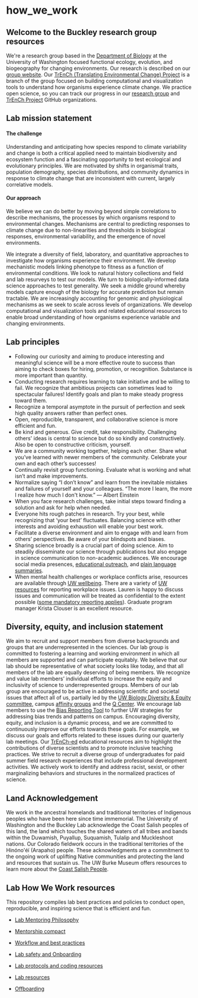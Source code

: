 # how_we_work
## Welcome to the Buckley research group resources
We're a research group based in the [Department of Biology](https://www.biology.washington.edu/) at the University of Washington focused functional ecology, evolution, and biogeography for changing environments.  Our research is described on our [group website](http://faculty.washington.edu/lbuckley/). Our [TrEnCh (Translating Environmental Change) Project](https://www.trenchproject.com/) is a branch of the group focused on building computational and visualization tools to understand how organisms experience climate change. We practice open science, so you can track our progress in our [research group](https://github.com/HuckleyLab) and [TrEnCh Project](https://github.com/trenchproject) GitHub organizations. 

## Lab mission statement
#### The challenge
Understanding and anticipating how species respond to climate variability and change is both a critical applied need to maintain biodiversity and ecosystem function and a fascinating opportunity to test ecological and evolutionary principles. We are motivated by shifts in organismal traits, population demography, species distributions, and community dynamics in response to climate change that are inconsistent with current, largely correlative models.

#### Our approach
We believe we can do better by moving beyond simple correlations to describe mechanisms, the processes by which organisms respond to environmental changes. Mechanisms are central to predicting responses to climate change due to non-linearities and thresholds in biological responses, environmental variability, and the emergence of novel environments. 

We integrate a diversity of field, laboratory, and quantitative approaches to investigate how organisms experience their environment. We develop mechanistic models linking phenotype to fitness as a function of environmental conditions. We look to natural history collections and field and lab resurveys to test our models. We turn to biologically-informed data science approaches to test generality. We seek a middle ground whereby models capture enough of the biology for accurate prediction but remain tractable. We are increasingly accounting for genomic and physiological mechanisms as we seek to scale across levels of organizations. We develop computational and visualization tools and related educational resources to enable broad understanding of how organisms experience variable and changing environments. 


## Lab principles
* Following our curiosity and aiming to produce interesting and meaningful science will be a more effective route to success than aiming to check boxes for hiring, promotion, or recognition. Substance is more important than quantity.
* Conducting research requires learning to take initiative and be willing to fail. We recognize that ambitious projects can sometimes lead to spectacular failures! Identify goals and plan to make steady progress toward them.
* Recognize a temporal asymptote in the pursuit of perfection and seek high quality answers rather than perfect ones.
* Open, reproducible, transparent, and collaborative science is more efficient and fun.
* Be kind and generous. Give credit, take responsibility. Challenging others' ideas is central to science but do so kindly and constructively. Also be open to constructive criticism, yourself.
* We are a community working together, helping each other. Share what you’ve learned with newer members of the community. Celebrate your own and each other’s successes!
* Continually revisit group functioning. Evaluate what is working and what isn’t and make improvements.
* Normalize saying “I don’t know” and learn from the inevitable mistakes and failures of yourself and your colleagues. “The more I learn, the more I realize how much I don't know.” ― Albert Einstein
* When you face research challenges, take initial steps toward finding a solution and ask for help when needed.
* Everyone hits rough patches in research. Try your best, while recognizing that ‘your best’ fluctuates. Balancing science with other interests and avoiding exhaustion will enable your best work.
* Facilitate a diverse environment and aim to engage with and learn from others’ perspectives. Be aware of your blindspots and biases.
* Sharing science broadly is a crucial part of doing science. Aim to steadily disseminate our science through publications but also engage in science communication to non-academic audiences. We encourage social media presences, [educational outreach](http://faculty.washington.edu/lbuckley/?page_id=522), and [plain language summaries](https://www.agu.org/Share-and-Advocate/Share/Community/Plain-language-summary).
* When mental health challenges or workplace conflicts arise, resources are available through [UW wellbeing](https://wellbeing.uw.edu/). There are a variety of [UW resources](https://ap.washington.edu/ahr/working/safety-in-the-workplace/) for reporting workplace issues. Lauren is happy to discuss issues and communication will be treated as confidential to the extent possible ([some mandatory reporting applies](https://ap.washington.edu/ahr/working/safety-in-the-workplace/)). Graduate program manager Krista Clouser is an excellent resource.

## Diversity, equity, and inclusion statement
We aim to recruit and support members from diverse backgrounds and groups that are underrepresented in the sciences. Our lab group is committed to fostering a learning and working environment in which all members are supported and can participate equitably. We believe that our lab should be representative of what society looks like today, and that all members of the lab are equally deserving of being members. We recognize and value lab members’ individual efforts to increase the equity and inclusivity of science to underrepresented groups. Members of our lab group are encouraged to be active in addressing scientific and societal issues that affect all of us, partially led by the [UW Biology Diversity & Equity committee](https://www.biology.washington.edu/about-us/diversity-in-biology), campus [affinity groups](https://www.washington.edu/diversity/staffdiv/) and the [Q Center](https://sites.uw.edu/qcenter/). We encourage lab members to use the [Bias Reporting Tool]() to further UW strategies for addressing bias trends and patterns on campus. Encouraging diversity, equity, and inclusion is a dynamic process, and we are committed to continuously improve our efforts towards these goals. For example, we discuss our goals and efforts related to these issues during our quarterly lab meetings. Our [TrEnCh-ed](https://trench-ed.trenchproject.com/) educational resources aim to highlight the contributions of diverse scientists and to promote inclusive teaching practices. We strive to recruit a diverse group of undergraduates for paid summer field research experiences that include professional development activities. We actively work to identify and address racist, sexist, or other marginalizing behaviors and structures in the normalized practices of science.

## Land Acknowledgement 
We work in the ancestral homelands and traditional territories of Indigenous peoples who have been here since time immemorial.  The University of Washington and the Buckley Lab acknowledge the Coast Salish peoples of this land, the land which touches the shared waters of all tribes and bands within the Duwamish, Puyallup, Suquamish, Tulalip and Muckleshoot nations. Our Colorado fieldwork occurs in the traditional territories of the Hinóno'éí (Arapaho) people. These acknowledgments are a commitment to the ongoing work of uplifting Native communities and protecting the land and resources that sustain us. The UW Burke Museum offers resources to learn more about the [Coast Salish People](https://www.burkemuseum.org/collections-and-research/culture/contemporary-culture/coast-salish-art/coast-salish-people).

## Lab How We Work resources

This repository compiles lab best practices and policies to conduct open, reproducible, and inspiring science that is efficient and fun.

* [Lab Mentoring Philosophy](https://github.com/HuckleyLab/how_we_work/blob/master/MentoringPhilosophy.md)

* [Mentorship compact](https://github.com/HuckleyLab/how_we_work/blob/master/MentoringCompact.md)

* [Workflow and best practices](https://github.com/HuckleyLab/how_we_work/blob/master/WorkFlowAndBestPractices.md)

* [Lab safety and Onboarding](https://github.com/HuckleyLab/how_we_work/blob/master/SafetyAndOnboarding.md)

* [Lab protocols and coding resources](https://github.com/HuckleyLab/how_we_work/blob/master/ProtocolsCoding.md)

* [Lab resources](https://github.com/HuckleyLab/how_we_work/blob/master/LabResources.md)

* [Offboarding](https://github.com/HuckleyLab/how_we_work/blob/master/Offboarding.md)


